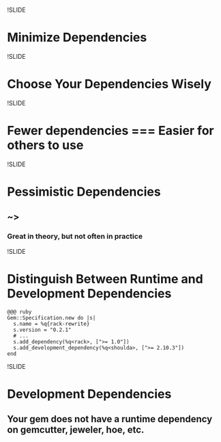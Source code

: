 !SLIDE
# Minimize Dependencies

!SLIDE
# Choose Your Dependencies Wisely

!SLIDE
# Fewer dependencies === Easier for others to use

!SLIDE
# Pessimistic Dependencies
## ~> 
### Great in theory, but not often in practice

!SLIDE
# Distinguish Between Runtime and Development Dependencies

    @@@ ruby
    Gem::Specification.new do |s|
      s.name = %q{rack-rewrite}
      s.version = "0.2.1"
      # ...
      s.add_dependency(%q<rack>, [">= 1.0"])
      s.add_development_dependency(%q<shoulda>, [">= 2.10.3"])
    end
    
!SLIDE
# Development Dependencies
## Your gem does not have a runtime dependency on gemcutter, jeweler, hoe, etc.

